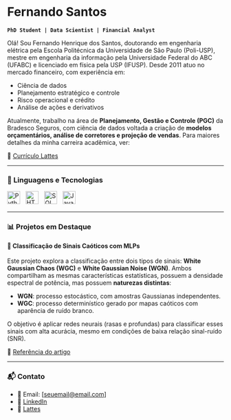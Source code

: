 # Fernando Santos

**`PhD Student | Data Scientist | Financial Analyst`**

Olá! Sou Fernando Henrique dos Santos, doutorando em engenharia elétrica pela Escola Politécnica da Universidade de São Paulo (Poli-USP), mestre em engenharia da informação pela Universidade Federal do ABC (UFABC) e licenciado em física pela USP (IFUSP). Desde 2011 atuo no mercado financeiro, com experiência em:

- Ciência de dados
- Planejamento estratégico e controle
- Risco operacional e crédito
- Análise de ações e derivativos

Atualmente, trabalho na área de **Planejamento, Gestão e Controle (PGC)** da Bradesco Seguros, com ciência de dados voltada a criação de **modelos orçamentários, análise de corretores e projeção de vendas**.
Para maiores detalhes da minha carreira acadêmica, ver:

📄 [Currículo Lattes](http://lattes.cnpq.br/3860891094876085)

---

<!-- Use devicon.dev para ícones -->
### 🤖 Linguagens e Tecnologias 
<!-- Utilizar o devicon.dev para pegar o icone das linguagens --> 
<img 
    align="left" 
    alt="Python" 
    title="Python"
    width="30px" 
    style="padding-right: 10px;" 
    src="https://cdn.jsdelivr.net/gh/devicons/devicon@latest/icons/python/python-original.svg" 
/>
<img 
    align="left" 
    alt="HTML"
    title="HTML" 
    width="30px" 
    style="padding-right: 10px;" 
    src="https://cdn.jsdelivr.net/gh/devicons/devicon@latest/icons/html5/html5-original.svg" 
/>

<img 
    align="left" 
    alt="SQL Server" 
    title="SQL Server"
    width="30px" 
    style="padding-right: 10px;" 
    src="https://cdn.jsdelivr.net/gh/devicons/devicon@latest/icons/microsoftsqlserver/microsoftsqlserver-original-wordmark.svg" 
/>
          
<img 
    align="left" 
    alt="JavaScript" 
    title="JavaScript"
    width="30px" 
    style="padding-right: 10px;" 
    src="https://cdn.jsdelivr.net/gh/devicons/devicon@latest/icons/javascript/javascript-original.svg" 
/>

<br/>
<br/>

---

### 📊 Projetos em Destaque

#### 🔹 Classificação de Sinais Caóticos com MLPs

Este projeto explora a classificação entre dois tipos de sinais: **White Gaussian Chaos (WGC)** e **White Gaussian Noise (WGN)**. Ambos compartilham as mesmas características estatísticas, possuem a densidade espectral de potência, mas possuem **naturezas distintas**:

- **WGN**: processo estocástico, com amostras Gaussianas independentes.
- **WGC**: processo determinístico gerado por mapas caóticos com aparência de ruído branco.

O objetivo é aplicar redes neurais (rasas e profundas) para classificar esses sinais com alta acurácia, mesmo em condições de baixa relação sinal-ruído (SNR).

📌 [Referência do artigo](https://ieeexplore.ieee.org/document/7916899)

---

### 📬 Contato

- 📧 Email: [seuemail@email.com]
- 💼 [LinkedIn](https://www.linkedin.com/in/seu-usuario)
- 🧠 [Lattes](http://lattes.cnpq.br/3860891094876085)
